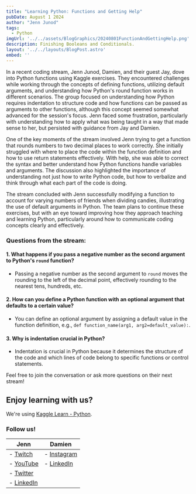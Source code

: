 ```yaml
---
title: "Learning Python: Functions and Getting Help"
pubDate: August 1 2024 
author: "Jenn Junod"
tags:
  - Python
imgUrl: '../../assets/BlogGraphics/20240801FunctionAndGettingHelp.png'
description: Finishing Booleans and Conditionals. 
layout: '../../layouts/BlogPost.astro'
embed: ''
---
```


In a recent coding stream, Jenn Junod, Damien, and their guest Jay, dove into Python functions using Kaggle exercises. They encountered challenges while working through the concepts of defining functions, utilizing default arguments, and understanding how Python's round function works in different scenarios. The group focused on understanding how Python requires indentation to structure code and how functions can be passed as arguments to other functions, although this concept seemed somewhat advanced for the session's focus. Jenn faced some frustration, particularly with understanding how to apply what was being taught in a way that made sense to her, but persisted with guidance from Jay and Damien.

One of the key moments of the stream involved Jenn trying to get a function that rounds numbers to two decimal places to work correctly. She initially struggled with where to place the code within the function definition and how to use return statements effectively. With help, she was able to correct the syntax and better understand how Python functions handle variables and arguments. The discussion also highlighted the importance of understanding not just how to write Python code, but how to verbalize and think through what each part of the code is doing.

The stream concluded with Jenn successfully modifying a function to account for varying numbers of friends when dividing candies, illustrating the use of default arguments in Python. The team plans to continue these exercises, but with an eye toward improving how they approach teaching and learning Python, particularly around how to communicate coding concepts clearly and effectively.

### Questions from the stream:

#### 1. What happens if you pass a negative number as the second argument to Python's `round` function?

- Passing a negative number as the second argument to `round` moves the rounding to the left of the decimal point, effectively rounding to the nearest tens, hundreds, etc.

#### 2. How can you define a Python function with an optional argument that defaults to a certain value?

- You can define an optional argument by assigning a default value in the function definition, e.g., `def function_name(arg1, arg2=default_value):`.

#### 3. Why is indentation crucial in Python?

- Indentation is crucial in Python because it determines the structure of the code and which lines of code belong to specific functions or control statements.

Feel free to join the conversation or ask more questions on their next stream!

## Enjoy learning with us?

We're using [Kaggle Learn - Python](https://www.kaggle.com/learn/python).
### Follow us!

| **Jenn**                                                                                                                                  | **Damien**                                                                        |
|-------------------------------------------------------------------------------------------------------------------------------------------|-----------------------------------------------------------------------------------|
| - [Twitch](https://www.twitch.tv/jennjunod)                                                                                               | - [Instagram](https://www.instagram.com/bboyjamba/)                               |
| - [YouTube](https://www.youtube.com/@jennjunod)                                                                                           | - [LinkedIn](https://www.linkedin.com/in/damienhale/)                             |
| - [Twitter](https://x.com/JennJunod)                                                                                                      |                                                                                   |
| - [LinkedIn](https://www.linkedin.com/in/jennjunod/)                                                                                      |                                                                                   |